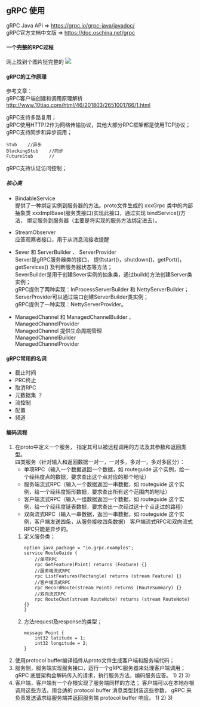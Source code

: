 ## gRPC 使用

gRPC Java API => https://grpc.io/grpc-java/javadoc/  
gRPC官方文档中文版 => https://doc.oschina.net/grpc  
#### 一个完整的RPC过程
网上找到个图片挺完整的
![](http://www.10tiao.com/img.do?url=https%3A//mmbiz.qpic.cn/mmbiz_png/YriaiaJPb26VPdtSZXibkQBDXICiclL3xQMgdFABiaggySI6t3DlEfUFnEp1MdniaibnkhgIHar1uya10AGHbLvT45u2g/640%3Fwx_fmt%3Dpng)
#### gRPC的工作原理

参考文章：  
gRPC客户端创建和调用原理解析  
http://www.10tiao.com/html/46/201803/2651001766/1.html  

gRPC支持多路复用；  
gRPC使用HTTP/2作为网络传输协议，其他大部分RPC框架都是使用TCP协议；  
gRPC支持同步和异步调用；  
```
Stub    //异步
BlockingStub    //同步
FutureStub      //
```
gRPC支持认证访问控制；

##### 核心类

+ BindableService  
    提供了一种绑定实例到服务器的方法。proto文件生成的 xxxGrpc 类中的内部抽象类 xxxImplBase(服务类接口)实现此接口，通过实现 bindService()方法，
    绑定服务到服务器（主要是将实现的服务方法绑定进去）。
    
+ StreamObserver  
    应答观察者接口，用于从消息流接收提醒
 
+ Sever 和 ServerBuilder 、 ServerProvider  
    Server是gRPC服务器类的接口， 提供start()，shutdown()，getPort()，getServices() 及判断服务器状态等方法；    
    SeverBuilder是用于创建Sever实例的抽象类，通过build()方法创建Server类实例；  
        gRPC提供了两种实现：InProcessServerBuilder 和 NettyServerBuilder；  
    ServerProvider可以通过端口创建ServerBuilder类实例；  
        gRPC提供了一种实现：NettyServerProvider。

+ ManagedChannel 和 ManagedChannelBuilder 、 ManagedChannelProvider  
    ManagedChannel 提供生命周期管理  
    ManagedChannelBuilder   
    ManagedChannelProvider  

#### gRPC常用的名词
+ 截止时间
+ PRC终止
+ 取消RPC
+ 元数据集 ？
+ 流控制
+ 配置
+ 频道

#### 编码流程
1. 在proto中定义一个服务， 指定其可以被远程调用的方法及其参数和返回类型。  
    四类服务（针对输入和返回数据一对一，一对多，多对一，多对多区分）：
    + 单项RPC（输入一个数据返回一个数据，如 routeguide 这个实例，给一个经纬度点的数据，要求查出这个点对应的那个地址）
    + 服务端流式RPC（输入一个数据返回一串数据，如 routeguide 这个实例，给一个经纬度矩形数据，要求查出所有这个范围内的地址）
    + 客户端流式RPC（输入一组数据返回一个数据，如 routeguide 这个实例，给一个经纬度链表数据，要求查出一次经过这十个点走过的路程）
    + 双向流式RPC（输入一串数据，返回一串数据，如 routeguide 这个实例，客户端发送四条，从服务接收四条数据）
    客户端流式RPC和双向流式RPC只能是异步的。
    1) 定义服务类；
        ```
        option java_package = "io.grpc.examples";
        service RouteGuide {
            //单项RPC
            rpc GetFeature(Point) returns (Feature) {}
            //服务端流式RPC
            rpc ListFeatures(Rectangle) returns (stream Feature) {}
            //客户端流式RPC
            rpc RecordRoute(stream Point) returns (RouteSummary) {}
            //双向流式RPC
            rpc RouteChat(stream RouteNote) returns (stream RouteNote) {}
        }
        ```
    2) 方法request及response的类型；
        ```
        message Point {
            int32 latitude = 1;
            int32 longitude = 2;
        }
        ```
2. 使用protocol buffer编译插件从proto文件生成客户端和服务端代码；
3. 服务侧，服务端实现服务接口，运行一个gRPC服务器来处理客户端调用；
    gRPC 底层架构会解码传入的请求，执行服务方法，编码服务应答。
    1) 
    2) 
    3) 
4. 客户端，客户端有一个存根实现了服务端同样的方法；
    客户端可以在本地存根调用这些方法，用合适的 protocol buffer 消息类型封装这些参数，
    gRPC 来负责发送请求给服务端并返回服务端 protocol buffer 响应。
    1) 
    2) 
    3)




